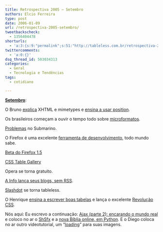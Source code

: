 ```yaml
---
title: Retrospectiva 2005 – Setembro
authors: Elcio Ferreira
type: post
date: 2006-01-09
url: /retrospectiva-2005-setembro/
tweetbackscheck:
  - 1356404478
shorturls:
  - 'a:3:{s:9:"permalink";s:51:"http://tableless.com.br/retrospectiva-2005-setembro";s:7:"tinyurl";s:26:"http://tinyurl.com/3b9r4f8";s:4:"isgd";s:19:"http://is.gd/6Qz14X";}'
twittercomments:
  - 'a:0:{}'
dsq_thread_id: 503034313
categories:
  - Geral
  - Tecnologia e Tendências
tags:
  - cotidiano

---
```

**[Setembro][1]**:

O Bruno [explica][2] XHTML e mimetypes e [ensina a usar position][3].

Os brasileiros começam a ouvir o tempo todo sobre [microformatos][4].

[Problemas][5] no Submarino.

O Firefox é uma excelente [ferramenta de desenvolvimento][6], todo mundo sabe.

[Beta do Firefox 1.5][7]

[CSS Table Gallery][8]

Opera se torna gratuito.

[A Info lança seus blogs, sem RSS][9].

[Slashdot][10] se torna tableless.

O Henrique [ensina a escrever boas tabelas][11] e lança o excelente [Revolução CSS][12].

Nós aqui: Eu escrevo a continuação: [Ajax (parte 2): encarando o mundo real][13] e coloco no ar o [ShSfx][14] e a [nova Bíblia online, em Python][15]. E o Diego coloca no ar outro videotutorial, um &#8220;[loading][16]&#8221; para suas imagens.

 [1]: http://tableless.com.br/2005/09/
 [2]: http://brunotorres.net/2005/09/10/xhtml-pensando-no-futuro
 [3]: http://www.brunotorres.net/2005/09/27/posicionamento-com-css
 [4]: http://usabletype.com/articles/2005/usable-microformats/
 [5]: http://webinsider.uol.com.br/vernoticia.php/id/2571
 [6]: http://lesliefranke.com/sandbox/presentations/firefoxwdev/firefoxwdev.htm
 [7]: http://www.noticiaslinux.com.br/nl1125629450.html
 [8]: http://icant.co.uk/csstablegallery/
 [9]: http://simonevb.com/blog/2005/09/blogs_sem_rss_estou_por_fora.htm
 [10]: http://slashdot.org/
 [11]: http://www.revolucao.etc.br/?p=22
 [12]: http://www.revolucao.etc.br/css/
 [13]: http://tableless.com.br/artigos/ajaxdemo2/
 [14]: http://blog.elcio.com.br/shsfx-a-self-extracting-maker/
 [15]: http://blog.elcio.com.br/biblia-em-python-e-xml/
 [16]: http://tableless.com.br/videotutorial/videotutorial5/backgroundimg.swf